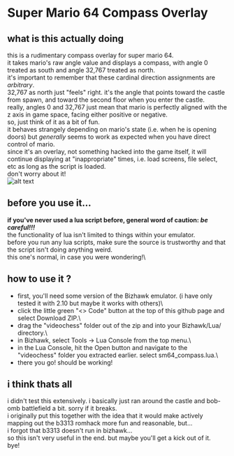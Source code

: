 # Super Mario 64 Compass Overlay
## what is this actually doing
this is a rudimentary compass overlay for super mario 64.\
it takes mario's raw angle value and displays a compass, with angle 0 treated as south and angle 32,767 treated as north.\
it's important to remember that these cardinal direction assignments are *arbitrary*.\
32,767 as north just "feels" right. it's the angle that points toward the castle from spawn, and toward the second floor when you enter the castle.\
really, angles 0 and 32,767 just mean that mario is perfectly aligned with the z axis in game space, facing either positive or negative.\
so, just think of it as a bit of fun.\
it behaves strangely depending on mario's state (i.e. when he is opening doors) but *generally* seems to work as expected when you have direct control of mario.\
since it's an overlay, not something hacked into the game itself, it will continue displaying at "inappropriate" times, i.e. load screens, file select, etc as long as the script is loaded.\
don't worry about it!\
![alt text](https://github.com/videochess/SM64-Compass-Overlay/blob/main/sm64_compass_example.gif?raw=true)
## before you use it...
**if you've never used a lua script before, general word of caution: *be careful!!!***\
the functionality of lua isn't limited to things within your emulator.\
before you run any lua scripts, make sure the source is trustworthy and that the script isn't doing anything weird.\
this one's normal, in case you were wondering!\
## how to use it ?
- first, you'll need some version of the Bizhawk emulator. (i have only tested it with 2.10 but maybe it works with others)\
- click the little green "<> Code" button at the top of this github page and select Download ZIP.\
- drag the "videochess" folder out of the zip and into your Bizhawk/Lua/ directory.\
- in Bizhawk, select Tools -> Lua Console from the top menu.\
- in the Lua Console, hit the Open button and navigate to the "videochess" folder you extracted earlier. select sm64_compass.lua.\
- there you go! should be working!
## i think thats all
i didn't test this extensively. i basically just ran around the castle and bob-omb battlefield a bit. sorry if it breaks.\
i originally put this together with the idea that it would make actively mapping out the b3313 romhack more fun and reasonable, but...\
i forgot that b3313 doesn't run in bizhawk...\
so this isn't very useful in the end. but maybe you'll get a kick out of it.\
bye!
